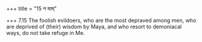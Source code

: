 +++
title = "15 न माम्"

+++
7.15 The foolish evildoers, who are the most depraved among men, who are
deprived of (their) wisdom by Maya, and who resort to demoniacal ways,
do not take refuge in Me.
